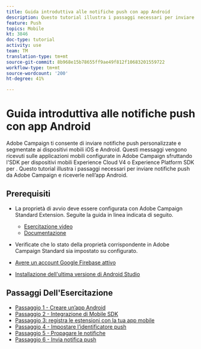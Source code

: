 ```yaml
---
title: Guida introduttiva alle notifiche push con app Android
description: Questo tutorial illustra i passaggi necessari per inviare notifiche push da Adobe Campaign e riceverle nell’app Android.
feature: Push
topics: Mobile
kt: 3846
doc-type: tutorial
activity: use
team: TM
translation-type: tm+mt
source-git-commit: 8b968e15b78655ff9ae49f812f10683201559722
workflow-type: tm+mt
source-wordcount: '200'
ht-degree: 41%

---
```



# Guida introduttiva alle notifiche push con app Android

Adobe Campaign ti consente di inviare notifiche push personalizzate e segmentate ai dispositivi mobili iOS e Android.
Questi messaggi vengono ricevuti sulle applicazioni mobili configurate in  Adobe Campaign sfruttando l&#39;SDK per dispositivi mobili  Experience Cloud V4 o  Experience Platform SDK per .
Questo tutorial illustra i passaggi necessari per inviare notifiche push da Adobe Campaign e riceverle nell’app Android.

## Prerequisiti

* La proprietà di avvio deve essere configurata con  Adobe Campaign Standard Extension. Seguite la guida in linea indicata di seguito.
   * [Esercitazione video](https://video.tv.adobe.com/v/26224?quality=12)
   * [Documentazione](https://docs.adobe.com/content/help/en/campaign-learn/campaign-standard-tutorials/communication-channels/mobile/configure-mobile-apps-using-aep-sdk.html)

* Verificate che lo stato della proprietà corrispondente in  Adobe Campaign Standard sia impostato su configurato.
* [Avere un account Google Firebase attivo](https://firebase.google.com)
* [Installazione dell&#39;ultima versione di Android Studio](https://developer.android.com/studio)

## Passaggi Dell&#39;Esercitazione

* [Passaggio 1 - Creare un’app Android](/help/tutorial-push-notifications-android/create-android-app.md)
* [Passaggio 2 - Integrazione di Mobile SDK](/help/tutorial-push-notifications-android/integrating-with-mobile-sdk.md)
* [Passaggio 3: registra le estensioni con la tua app mobile](/help/tutorial-push-notifications-android/register-mobile-extensions.md)
* [Passaggio 4 - Impostare l’identificatore push](/help/tutorial-push-notifications-android/set-push-identifier.md)
* [Passaggio 5 - Propagare le notifiche](/help/tutorial-push-notifications-android/propagate-notification.md)
* [Passaggio 6 - Invia notifica push](/help/tutorial-push-notifications-android/send-push-notification.md)
